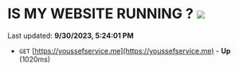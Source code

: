 # IS MY WEBSITE RUNNING ? [![](https://img.shields.io/static/v1?label=Sponsor&message=%E2%9D%A4&logo=GitHub&color=%23fe8e86)](https://github.com/sponsors/<username>)

Last updated: **9/30/2023, 5:24:01 PM**

- `GET` [https://youssefservice.me](https://youssefservice.me) - **Up** (1020ms)
